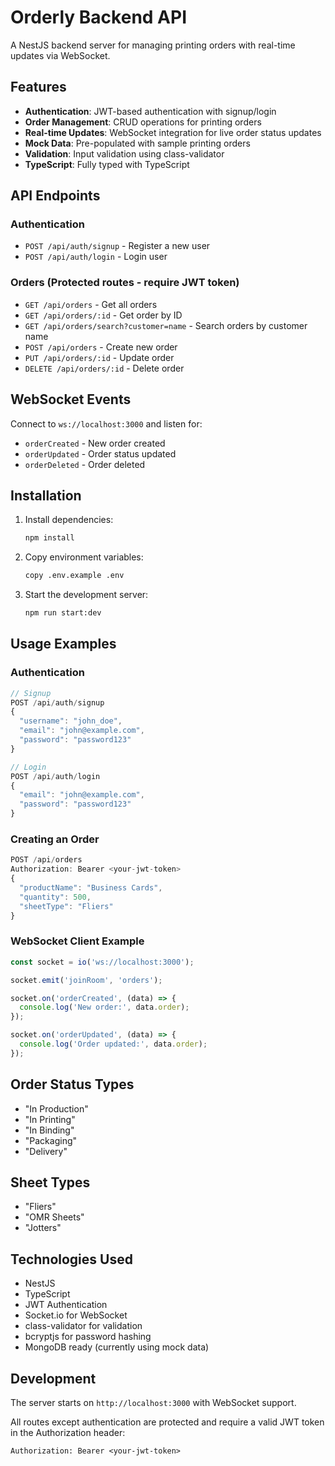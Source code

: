 # Orderly Backend API

A NestJS backend server for managing printing orders with real-time updates via WebSocket.

## Features

- **Authentication**: JWT-based authentication with signup/login
- **Order Management**: CRUD operations for printing orders
- **Real-time Updates**: WebSocket integration for live order status updates
- **Mock Data**: Pre-populated with sample printing orders
- **Validation**: Input validation using class-validator
- **TypeScript**: Fully typed with TypeScript

## API Endpoints

### Authentication
- `POST /api/auth/signup` - Register a new user
- `POST /api/auth/login` - Login user

### Orders (Protected routes - require JWT token)
- `GET /api/orders` - Get all orders
- `GET /api/orders/:id` - Get order by ID
- `GET /api/orders/search?customer=name` - Search orders by customer name
- `POST /api/orders` - Create new order
- `PUT /api/orders/:id` - Update order
- `DELETE /api/orders/:id` - Delete order

## WebSocket Events

Connect to `ws://localhost:3000` and listen for:
- `orderCreated` - New order created
- `orderUpdated` - Order status updated
- `orderDeleted` - Order deleted

## Installation

1. Install dependencies:
   ```bash
   npm install
   ```

2. Copy environment variables:
   ```bash
   copy .env.example .env
   ```

3. Start the development server:
   ```bash
   npm run start:dev
   ```

## Usage Examples

### Authentication
```javascript
// Signup
POST /api/auth/signup
{
  "username": "john_doe",
  "email": "john@example.com",
  "password": "password123"
}

// Login
POST /api/auth/login
{
  "email": "john@example.com",
  "password": "password123"
}
```

### Creating an Order
```javascript
POST /api/orders
Authorization: Bearer <your-jwt-token>
{
  "productName": "Business Cards",
  "quantity": 500,
  "sheetType": "Fliers"
}
```

### WebSocket Client Example
```javascript
const socket = io('ws://localhost:3000');

socket.emit('joinRoom', 'orders');

socket.on('orderCreated', (data) => {
  console.log('New order:', data.order);
});

socket.on('orderUpdated', (data) => {
  console.log('Order updated:', data.order);
});
```

## Order Status Types
- "In Production"
- "In Printing" 
- "In Binding"
- "Packaging"
- "Delivery"

## Sheet Types
- "Fliers"
- "OMR Sheets"
- "Jotters"

## Technologies Used
- NestJS
- TypeScript
- JWT Authentication
- Socket.io for WebSocket
- class-validator for validation
- bcryptjs for password hashing
- MongoDB ready (currently using mock data)

## Development

The server starts on `http://localhost:3000` with WebSocket support.

All routes except authentication are protected and require a valid JWT token in the Authorization header:
```
Authorization: Bearer <your-jwt-token>
```
